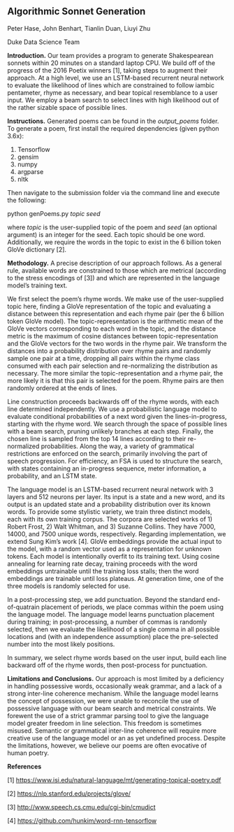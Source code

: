 ## Algorithmic Sonnet Generation
Peter Hase, John Benhart, Tianlin Duan, Liuyi Zhu 

Duke Data Science Team

**Introduction.** Our team provides a program to generate Shakespearean sonnets within 20 minutes on a standard laptop CPU. We build off of the progress of the 2016 Poetix winners [1], taking steps to augment their approach. At a high level, we use an LSTM-based recurrent neural network to evaluate the likelihood of lines which are constrained to follow iambic pentameter, rhyme as necessary, and bear topical resemblance to a user input. We employ a beam search to select lines with high likelihood out of the rather sizable space of possible lines. 

**Instructions.** Generated poems can be found in the *output_poems* folder. To generate a poem, first install the required dependencies (given python 3.6x):

1) Tensorflow	
2) gensim	
3) numpy	
4) argparse	
5) nltk

Then navigate to the submission folder via the command line and execute the following:

python genPoems.py *topic seed*

where *topic* is the user-supplied topic of the poem and *seed* (an optional argument) is an integer for the seed. Each topic should be one word. Additionally, we require the words in the topic to exist in the 6 billion token GloVe dictionary [2].

**Methodology.** A precise description of our approach follows. As a general rule, available words are constrained to those which are metrical (according to the stress encodings of [3]) and which are represented in the language model’s training text.

We first select the poem’s rhyme words. We make use of the user-supplied topic here, finding a GloVe representation of the topic and evaluating a distance between this representation and each rhyme pair (per the 6 billion token GloVe model). The topic-representation is the arithmetic mean of the GloVe vectors corresponding to each word in the topic, and the distance metric is the maximum of cosine distances between topic-representation and the GloVe vectors for the two words in the rhyme pair. We transform the distances into a probability distribution over rhyme pairs and randomly sample one pair at a time, dropping all pairs within the rhyme class consumed with each pair selection and re-normalizing the distribution as necessary. The more similar the topic-representation and a rhyme pair, the more likely it is that this pair is selected for the poem. Rhyme pairs are then randomly ordered at the ends of lines.

Line construction proceeds backwards off of the rhyme words, with each line determined independently. We use a probabilistic language model to evaluate conditional probabilities of a next word given the lines-in-progress, starting with the rhyme word. We search through the space of possible lines with a beam search, pruning unlikely branches at each step. Finally, the chosen line is sampled from the top 14 lines according to their re-normalized probabilities. Along the way, a variety of grammatical restrictions are enforced on the search, primarily involving the part of speech progression. For efficiency, an FSA is used to structure the search, with states containing an in-progress sequence, meter information, a probability, and an LSTM state.

The language model is an LSTM-based recurrent neural network with 3 layers and 512 neurons per layer. Its input is a state and a new word, and its output is an updated state and a probability distribution over its known words. To provide some stylistic variety, we train three distinct models, each with its own training corpus. The corpora are selected works of 1) Robert Frost, 2) Walt Whitman, and 3) Suzanne Collins. They have 7000, 14000, and 7500 unique words, respectively. Regarding implementation, we extend Sung Kim’s work [4]. GloVe embeddings provide the actual input to the model, with a random vector used as a representation for unknown tokens. Each model is intentionally overfit to its training text. Using cosine annealing for learning rate decay, training proceeds with the word embeddings untrainable until the training loss stalls; then the word embeddings are trainable until loss plateaus. At generation time, one of the three models is randomly selected for use.

In a post-processing step, we add punctuation. Beyond the standard end-of-quatrain placement of periods, we place commas within the poem using the language model. The language model learns punctuation placement during training; in post-processing, a number of commas is randomly selected, then we evaluate the likelihood of a single comma in all possible locations and (with an independence assumption) place the pre-selected number into the most likely positions. 

In summary, we select rhyme words based on the user input, build each line backward off of the rhyme words, then post-process for punctuation. 

**Limitations and Conclusions.** Our approach is most limited by a deficiency in handling possessive words, occasionally weak grammar, and a lack of a strong inter-line coherence mechanism. While the language model learns the concept of possession, we were unable to reconcile the use of possessive language with our beam search and metrical constraints. We forewent the use of a strict grammar parsing tool to give the language model greater freedom in line selection. This freedom is sometimes misused. Semantic or grammatical inter-line coherence will require more creative use of the language model or an as yet undefined process. Despite the limitations, however, we believe our poems are often evocative of human poetry. 

**References**

[1] https://www.isi.edu/natural-language/mt/generating-topical-poetry.pdf

[2] https://nlp.stanford.edu/projects/glove/

[3] http://www.speech.cs.cmu.edu/cgi-bin/cmudict

[4] https://github.com/hunkim/word-rnn-tensorflow
